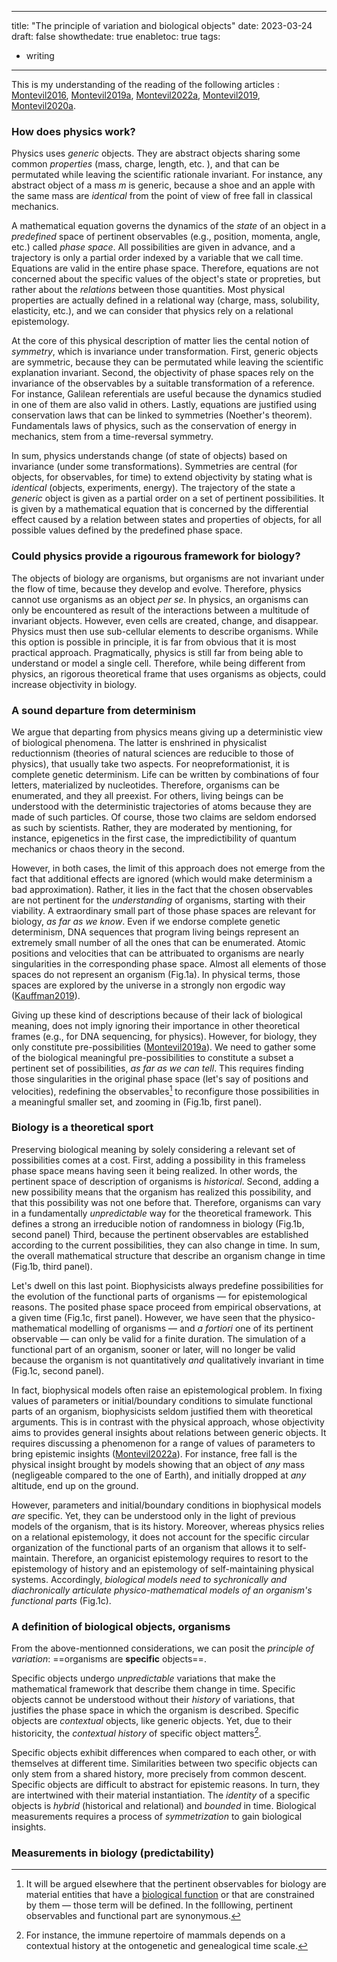 
---
title: "The principle of variation and biological objects"
date: 2023-03-24
draft: false
showthedate: true
enabletoc: true
tags:
- writing
---

This is my understanding of the reading of the following articles : [Montevil2016](reference/Montevil2016.md), [Montevil2019a](reference/Montevil2019a.md), [Montevil2022a](reference/Montevil2022a.md), [Montevil2019](reference/Montevil2019.md), [Montevil2020a](reference/Montevil2020a.md). 


### How does physics work? 

Physics uses *generic* objects. They are abstract objects sharing some common *properties* (mass, charge, length, etc. ), and that can be permutated while leaving the scientific rationale invariant. For instance, any abstract object of a mass $m$ is generic, because a shoe and an apple with the same mass are *identical* from the point of view of free fall in classical mechanics.

A mathematical equation governs the dynamics of the *state* of an object in a *predefined* space of pertinent observables (e.g., position, momenta, angle, etc.) called *phase space*. All possibilities are given in advance, and a trajectory is only a partial order indexed by a variable that we call time. Equations are valid in the entire phase space. Therefore, equations are not concerned about the specific values of the object's state or propreties, but rather about the *relations* between those quantities. Most physical properties are actually defined in a relational way (charge, mass, solubility, elasticity, etc.), and we can consider that physics rely on a relational epistemology.

At the core of this physical description of matter lies the cental notion of *symmetry*, which is invariance under transformation. First, generic objects are symmetric, because they can be permutated while leaving the scientific explanation invariant. Second, the objectivity of phase spaces rely on the invariance of the observables by a suitable transformation of a reference. For instance, Galilean referentials are useful because the dynamics studied in one of them are also valid in others. Lastly, equations are justified using conservation laws that can be linked to  symmetries (Noether's theorem). Fundamentals laws of physics, such as the conservation of energy in mechanics, stem from a time-reversal symmetry. 

In sum, physics understands change (of state of objects) based on invariance (under some transformations). Symmetries are central (for objects, for observables, for time) to extend objectivity by stating what is *identical* (objects, experiments, energy). The trajectory of the state a *generic* object is given as a partial order on a set of pertinent possibilities. It is given by a mathematical equation that is concerned by the differential effect caused by a relation between states and properties of objects, for all possible values defined by the predefined phase space. 

### Could physics provide a rigourous framework for biology? 

The objects of biology are organisms, but organisms are not invariant under the flow of time, because they develop and evolve. Therefore, physics cannot use organisms as an object *per se*. In physics, an organisms can only be encountered as result of the interactions between a multitude of invariant objects. However, even cells are created, change, and disappear. Physics must then use sub-cellular elements to describe organisms. While this option is possible in principle, it is far from obvious that it is most practical approach. Pragmatically, physics is still far from being able to understand or model a single cell. Therefore, while being different from physics, an rigorous theoretical frame that uses organisms as objects, could increase objectivity in biology. 

### A sound departure from determinism 

We argue that departing from physics means giving up a deterministic view of biological phenomena. The latter is enshrined in physicalist reductionnism (theories of natural sciences are reducible to those of physics), that usually take two aspects. For neopreformationist, it is complete genetic determinism. Life can be written by combinations of four letters, materialized by nucleotides. Therefore, organisms can be enumerated, and they all preexist. For others, living beings can be understood with the deterministic trajectories of atoms because they are made of such particles. Of course, those two claims are seldom endorsed as such by scientists. Rather, they are moderated by mentioning, for instance, epigenetics in the first case, the impredictibility of quantum mechanics or chaos theory in the second. 

However, in both cases, the limit of this approach does not emerge from the fact that additional effects are ignored (which would make determinism a bad approximation). Rather, it lies in the fact that the chosen observables are not pertinent for the *understanding* of organisms, starting with their viability. A extraordinary small part of those phase spaces are relevant for biology, *as far as we know*. Even if we endorse complete genetic determinism, DNA sequences that program living beings represent an extremely small number of all the ones that can be enumerated. Atomic positions and velocities that can be attribuated to organisms are nearly singularities in the corresponding phase space. Almost all elements of those spaces do not represent an organism (Fig.1a). In physical terms, those spaces are explored by the universe in a strongly non ergodic way ([Kauffman2019](reference/Kauffman2019.md)).

Giving up these kind of descriptions because of their lack of biological meaning, does not imply ignoring their importance in other theoretical frames (e.g., for DNA sequencing, for physics). However, for biology, they only constitute pre-possibilities ([Montevil2019a](reference/Montevil2019a.md)). We need to gather some of the biological meaningful pre-possibilities to constitute a subset a pertinent set of possibilities, *as far as we can tell*. This requires finding those singularities in the original phase space (let's say of positions and velocities), redefining the observables[^1] to reconfigure those possibilities in a meaningful smaller set, and zooming in (Fig.1b, first panel). 

### Biology is a theoretical sport

Preserving biological meaning by solely considering a relevant set of possibilities comes at a cost. First, adding a possibility in this frameless phase space means having seen it being realized. In other words, the pertinent space of description of organisms is *historical*. Second, adding a new possibility means that the organism has realized this possibility, and that this possibility was not one before that. Therefore, organisms can vary in a fundamentally *unpredictable* way for the theoretical framework. This defines a strong an irreducible notion of randomness in biology (Fig.1b, second panel) Third, because the pertinent observables are established according to the current possibilities, they can also change in time. In sum, the overall mathematical structure that describe an organism change in time (Fig.1b, third panel). 

Let's dwell on this last point. Biophysicists always predefine possibilities for the evolution of the functional parts of organisms — for epistemological reasons. The posited phase space proceed from empirical observations, at a given time (Fig.1c, first panel). However, we have seen that the physico-mathematical modelling of organisms — and *a fortiori* one of its pertinent observable — can only be valid for a finite duration. The simulation of a functional part of an organism, sooner or later, will no longer be valid because the organism is not quantitatively *and* qualitatively invariant in time (Fig.1c, second panel).

In fact, biophysical models often raise an epistemological problem. In fixing values of parameters or initial/boundary conditions to simulate functional parts of an organism, biophysicists seldom justified them with theoretical arguments. This is in contrast with the physical approach, whose objectivity aims to provides general insights about relations between generic objects. It requires discussing a phenomenon for a range of values of parameters to bring epistemic insights ([Montevil2022a](reference/Montevil2022a.md)). For instance, free fall is the physical insight brought by models showing that an object of *any* mass (negligeable compared to the one of Earth), and initially dropped at *any* altitude, end up on the ground.

However, parameters and initial/boundary conditions in biophysical models *are* specific. Yet, they can be understood only in the light of previous models of the organism, that is its history. Moreover, whereas physics relies on a relational epistemology, it does not account for the specific circular organization of the functional parts of an organism that allows it to self-maintain. Therefore, an organicist epistemology requires to resort to the epistemology of history and an epistemology of self-maintaining physical systems. Accordingly, *biological models need to sychronically and diachronically articulate physico-mathematical models of an organism's functional parts* (Fig.1c). 

### A definition of biological objects, organisms

From the above-mentionned considerations, we can posit the *principle of variation*: ==organisms are **specific** objects==.

Specific objects undergo *unpredictable* variations that make the mathematical framework that describe them change in time. 
Specific objects cannot be understood without their *history* of variations, that justifies the phase space in which the organism is described. 
Specific objects are *contextual* objects, like generic objects. Yet, due to their historicity, the *contextual history* of specific object matters[^2].  

Specific objects exhibit differences when compared to each other, or with themselves at different time. 
Similarities between two specific objects can only stem from a shared history, more precisely from common descent. 
Specific objects are difficult to abstract for epistemic reasons. In turn, they are intertwined with their material instantiation. 
The *identity* of a specific objects is *hybrid* (historical and relational) and *bounded* in time. 
Biological measurements requires a process of *symmetrization* to gain biological insights. 

### Measurements in biology (predictability)




[^1]: It will be argued elsewhere that the pertinent observables for biology are material entities that have a [biological function](concept/biological%20function.md) or that are constrained by them — those term will be defined. In the folllowing, pertinent observables and functional part are synonymous. 

[^2]: For instance, the immune repertoire of mammals depends on a contextual history at the ontogenetic and genealogical time scale. 